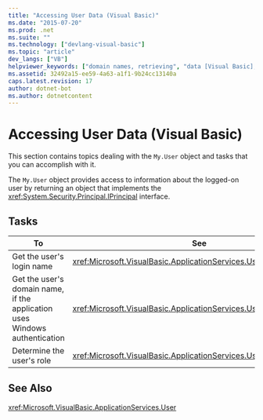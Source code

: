 ```yaml
---
title: "Accessing User Data (Visual Basic)"
ms.date: "2015-07-20"
ms.prod: .net
ms.suite: ""
ms.technology: ["devlang-visual-basic"]
ms.topic: "article"
dev_langs: ["VB"]
helpviewer_keywords: ["domain names, retrieving", "data [Visual Basic], accessing user data", "My.User object, tasks", "user data, domain", "user names, retrieving", "user data, accessing", "login names", "examples [Visual Basic], accessing user data"]
ms.assetid: 32492a15-ee59-4a63-a1f1-9b24cc13140a
caps.latest.revision: 17
author: dotnet-bot
ms.author: dotnetcontent
---
```

# Accessing User Data (Visual Basic)
This section contains topics dealing with the `My.User` object and tasks that you can accomplish with it.  
  
 The `My.User` object provides access to information about the logged-on user by returning an object that implements the <xref:System.Security.Principal.IPrincipal> interface.  
  
## Tasks  
  
|To|See|  
|--------|---------|  
|Get the user's login name|<xref:Microsoft.VisualBasic.ApplicationServices.User.Name%2A>|  
|Get the user's domain name, if the application uses Windows authentication|<xref:Microsoft.VisualBasic.ApplicationServices.User.CurrentPrincipal>|  
|Determine the user's role|<xref:Microsoft.VisualBasic.ApplicationServices.User.IsInRole%2A>|  
  
## See Also  
 <xref:Microsoft.VisualBasic.ApplicationServices.User>
